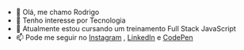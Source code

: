 - 👋 Olá, me chamo Rodrigo
- 👀 Tenho interesse por Tecnologia
- 🌱 Atualmente estou cursando um treinamento Full Stack JavaScript
- 📫 Pode me seguir no [Instagram](https://www.instagram.com/derodrigo/) , [LinkedIn](https://www.linkedin.com/in/derodrigo/) e [CodePen](https://codepen.io/Rodrigo-Alves-da-Rosa)
<!---
derodrig0/derodrig0 is a ✨ special ✨ repository because its `README.md` (this file) appears on your GitHub profile.
You can click the Preview link to take a look at your changes.

https://camo.githubusercontent.com/223112d5313a32be045fbd3964a9815e2559c2f1a24e37ea7c91599cea2e3cdf/68747470733a2f2f696d672e736869656c64732e696f2f62616467652f2d57696e646f77732d3030414445463f7374796c653d666c61742d737175617265266c6f676f3d77696e646f7773266c6f676f436f6c6f723d7768697465
--->
